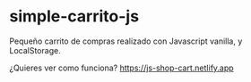 # simple-carrito-js
Pequeño carrito de compras realizado con Javascript vanilla, y LocalStorage.

¿Quieres ver como funciona?
https://js-shop-cart.netlify.app
